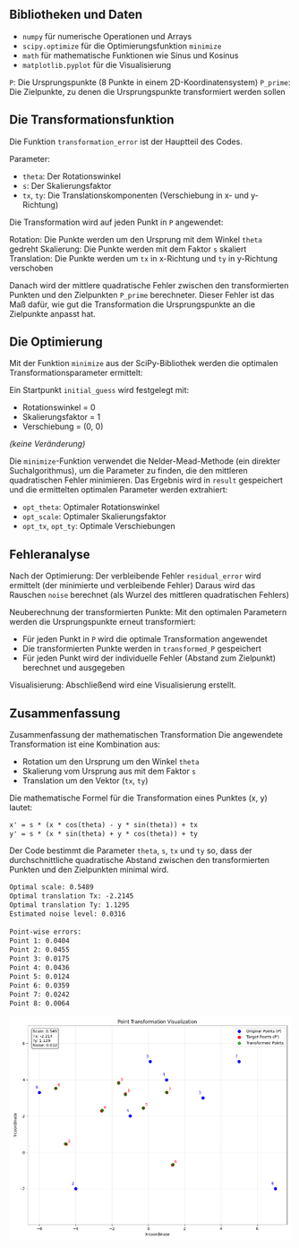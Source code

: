 ## Bibliotheken und Daten

- `numpy` für numerische Operationen und Arrays
- `scipy.optimize` für die Optimierungsfunktion `minimize`
- `math` für mathematische Funktionen wie Sinus und Kosinus
- `matplotlib.pyplot` für die Visualisierung


`P`: Die Ursprungspunkte (8 Punkte in einem 2D-Koordinatensystem)
`P_prime`: Die Zielpunkte, zu denen die Ursprungspunkte transformiert werden sollen

## Die Transformationsfunktion
Die Funktion `transformation_error` ist der Hauptteil des Codes.

Parameter:
- `theta`: Der Rotationswinkel
- `s`: Der Skalierungsfaktor
- `tx`, `ty`: Die Translationskomponenten (Verschiebung in x- und y-Richtung)


Die Transformation wird auf jeden Punkt in `P` angewendet:

Rotation: Die Punkte werden um den Ursprung mit dem Winkel `theta` gedreht
Skalierung: Die Punkte werden mit dem Faktor `s` skaliert
Translation: Die Punkte werden um `tx` in x-Richtung und `ty` in y-Richtung verschoben


Danach wird der mittlere quadratische Fehler zwischen den transformierten Punkten und
den Zielpunkten `P_prime` berechneter. Dieser Fehler ist das Maß dafür, wie gut die
Transformation die Ursprungspunkte an die Zielpunkte anpasst hat.

## Die Optimierung
Mit der Funktion `minimize` aus der SciPy-Bibliothek werden die optimalen
Transformationsparameter ermittelt:

Ein Startpunkt `initial_guess` wird festgelegt mit:
- Rotationswinkel = 0
- Skalierungsfaktor = 1
- Verschiebung = (0, 0)

_(keine Veränderung)_

Die `minimize`-Funktion verwendet die Nelder-Mead-Methode (ein direkter Suchalgorithmus),
um die Parameter zu finden, die den mittleren quadratischen Fehler minimieren.
Das Ergebnis wird in `result` gespeichert und die ermittelten optimalen Parameter
werden extrahiert:

- `opt_theta`: Optimaler Rotationswinkel
- `opt_scale`: Optimaler Skalierungsfaktor
- `opt_tx`, `opt_ty`: Optimale Verschiebungen

## Fehleranalyse
Nach der Optimierung:
Der verbleibende Fehler `residual_error` wird ermittelt (der minimierte und verbleibende Fehler)
Daraus wird das Rauschen `noise` berechnet (als Wurzel des mittleren quadratischen Fehlers)

Neuberechnung der transformierten Punkte:
Mit den optimalen Parametern werden die Ursprungspunkte erneut transformiert:

- Für jeden Punkt in `P` wird die optimale Transformation angewendet
- Die transformierten Punkte werden in `transformed_P` gespeichert
- Für jeden Punkt wird der individuelle Fehler (Abstand zum Zielpunkt) berechnet und ausgegeben

Visualisierung:
Abschließend wird eine Visualisierung erstellt.

## Zusammenfassung
Zusammenfassung der mathematischen Transformation
Die angewendete Transformation ist eine Kombination aus:

- Rotation um den Ursprung um den Winkel `theta`
- Skalierung vom Ursprung aus mit dem Faktor `s`
- Translation um den Vektor (`tx`, `ty`)

Die mathematische Formel für die Transformation eines Punktes (x, y) lautet:
```
x' = s * (x * cos(theta) - y * sin(theta)) + tx
y' = s * (x * sin(theta) + y * cos(theta)) + ty
```

Der Code bestimmt die Parameter `theta`, `s`, `tx` und `ty` so, dass der durchschnittliche
quadratische Abstand zwischen den transformierten Punkten und den Zielpunkten minimal wird.

```
Optimal scale: 0.5489
Optimal translation Tx: -2.2145
Optimal translation Ty: 1.1295
Estimated noise level: 0.0316

Point-wise errors:
Point 1: 0.0404
Point 2: 0.0455
Point 3: 0.0175
Point 4: 0.0436
Point 5: 0.0124
Point 6: 0.0359
Point 7: 0.0242
Point 8: 0.0064
```

![img.png](result.png)